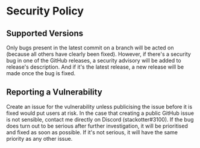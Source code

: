 # Security Policy

## Supported Versions

Only bugs present in the latest commit on a branch will be acted on (because all others have clearly been fixed). However, if there's a security bug in one of the GitHub releases, a security advisory will be added to release's description. And if it's the latest release, a new release will be made once the bug is fixed.

## Reporting a Vulnerability

Create an issue for the vulnerability unless publicising the issue before it is fixed would put users at risk. In the case that creating a public GitHub issue is not sensible, contact me directly on Discord (stackotter#3100). If the bug does turn out to be serious after further investigation, it will be prioritised and fixed as soon as possible. If it's not serious, it will have the same priority as any other issue.
